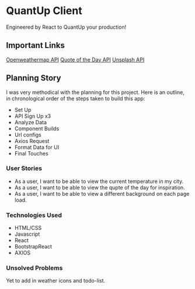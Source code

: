 # QuantUp Client

Engineered by React to QuantUp your production!

## Important Links

[Openweathermap API](https://openweathermap.org/)
[Quote of the Day API](https://quotes.rest/qod)
[Unsplash API](https://unsplash.com/)

## Planning Story
I was very methodical with the planning for this project. Here is an outline, in chronological order of the steps taken to build this app:

+ Set Up
+ API Sign Up x3
+ Analyze Data
+ Component Builds
+ Url configs
+ Axios Request
+ Format Data for UI
+ Final Touches

### User Stories

+ As a user, I want to be able to view the current temperature in my city.
+ As a user, I want to be able to view the qupte of the day for inspiration.
+ As a user, I want to be able to view a different background on each page load.

### Technologies Used

* HTML/CSS
* Javascript
* React
* BootstrapReact
* AXIOS

### Unsolved Problems
Yet to add in weather icons and todo-list. 
